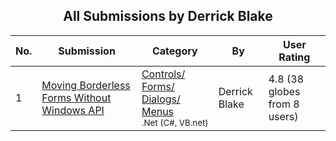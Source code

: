 ﻿<div align="center">

## All Submissions by Derrick Blake

</div>

No.  | Submission | Category | By   | User Rating
---- | ---------- | -------- | ---- | -----------
1 | [Moving Borderless Forms Without Windows API<br />](https://github.com/Planet-Source-Code/derrick-blake-moving-borderless-forms-without-windows-api__10-490) | [Controls/ Forms/ Dialogs/ Menus<br /><sup>.Net (C#, VB.net)</sup>](../ByCategory/controls-forms-dialogs-menus__10-3.md) | Derrick Blake | 4.8 (38 globes from 8 users)
